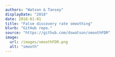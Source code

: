 ```yaml
---
authors: "Watson & Tansey"
displayDate: "2018"
date: 2018-01-01
title: "False discovery rate smoothing"
blurb: "GitHub repo."
source: "https://github.com/dswatson/smoothFDR"
image:
  url: /images/smoothFDR.png
  alt: "smooth"
---
```

